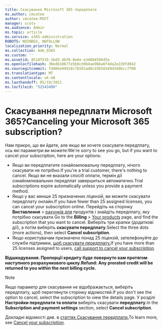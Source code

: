```yaml
---
title: Скасування Microsoft 365 передплати
ms.author: cmcatee
author: cmcatee-MSFT
manager: scotv
ms.audience: Admin
ms.topic: article
ms.service: o365-administration
ROBOTS: NOINDEX, NOFOLLOW
localization_priority: Normal
ms.collection: Adm_O365
ms.custom: ''
ms.assetid: 8518f535-1bd3-4bf0-8e6e-e3468459bd5e
ms.openlocfilehash: 30edb10677e5b8cd9b4ae96ba6f4da2e220fd042
ms.sourcegitcommit: f4866e94918c7b591ad0cd3b58169d340bcc7f00
ms.translationtype: MT
ms.contentlocale: uk-UA
ms.lasthandoff: 05/19/2021
ms.locfileid: "52543490"
---
```

# <a name="canceling-your-microsoft-365-subscription"></a><span data-ttu-id="75630-102">Скасування передплати Microsoft 365?</span><span class="sxs-lookup"><span data-stu-id="75630-102">Canceling your Microsoft 365 subscription?</span></span>

<span data-ttu-id="75630-103">Нам прикро, що ви йдете, але якщо ви хочете скасувати передплату, ось які параметри ви можете:</span><span class="sxs-lookup"><span data-stu-id="75630-103">We're sorry to see you go, but if you want to cancel your subscription, here are your options:</span></span>
  
- <span data-ttu-id="75630-104">Якщо ви передплатите ознайомлювальну передплату, нічого скасувати не потрібно.</span><span class="sxs-lookup"><span data-stu-id="75630-104">If you're a trial customer, there's nothing to cancel.</span></span> <span data-ttu-id="75630-105">Якщо ви не вказали спосіб оплати, термін дії ознайомлювальних передплат завершиться автоматично.</span><span class="sxs-lookup"><span data-stu-id="75630-105">Trial subscriptions expire automatically unless you provide a payment method.</span></span>
- <span data-ttu-id="75630-106">Якщо у вас менше 25 призначених ліцензій, ви можете скасувати передплату онлайн.</span><span class="sxs-lookup"><span data-stu-id="75630-106">If you have fewer than 25 assigned licenses, you can cancel your subscription online.</span></span> <span data-ttu-id="75630-107">Перейдіть на сторінку **Виставлення** \> [рахунків для](https://go.microsoft.com/fwlink/p/?linkid=842054) продуктів і знайдіть передплату, яку потрібно скасувати.</span><span class="sxs-lookup"><span data-stu-id="75630-107">Go to the **Billing** \> [Your products](https://go.microsoft.com/fwlink/p/?linkid=842054) page, and find the subscription that you want to cancel.</span></span> <span data-ttu-id="75630-108">Виберіть три крапки (додаткові дії), а потім виберіть **скасувати передплату**.</span><span class="sxs-lookup"><span data-stu-id="75630-108">Select the three dots (more actions), then select **Cancel subscription**.</span></span>
- <span data-ttu-id="75630-109">Якщо користувачам призначено понад 25 ліцензій, зателефонуйте до служби підтримки, [щоб скасувати передплату.](https://go.microsoft.com/fwlink/p/?linkid=518322)</span><span class="sxs-lookup"><span data-stu-id="75630-109">If you have more than 25 licenses assigned to users, [call support to cancel your subscription](https://go.microsoft.com/fwlink/p/?linkid=518322).</span></span>

<span data-ttu-id="75630-110">**Відшкодування. Пропорції кредиту буде повернуто вам протягом наступного розрахункового циклу.**</span><span class="sxs-lookup"><span data-stu-id="75630-110">**Refund: Any prorated credit will be returned to you within the next billing cycle.**</span></span>

> [!NOTE]
> <span data-ttu-id="75630-111">Якщо параметр для скасування не відображається, виберіть передплату, щоб переглянути сторінку відомостей.</span><span class="sxs-lookup"><span data-stu-id="75630-111">If you don't see the option to cancel, select the subscription to view the details page.</span></span> <span data-ttu-id="75630-112">У розділі **Настройки передплати та оплати** виберіть скасувати **передплату**.</span><span class="sxs-lookup"><span data-stu-id="75630-112">In the **Subscription and payment settings** section, select **Cancel subscription**.</span></span>

<span data-ttu-id="75630-113">Докладні відомості див. в [статтях Скасування передплати.](/microsoft-365/commerce/subscriptions/cancel-your-subscription)</span><span class="sxs-lookup"><span data-stu-id="75630-113">To learn more, see [Cancel your subscription](/microsoft-365/commerce/subscriptions/cancel-your-subscription).</span></span>